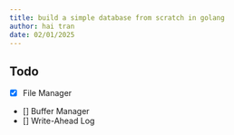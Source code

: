 ```yaml
---
title: build a simple database from scratch in golang
author: hai tran
date: 02/01/2025
---
```


## Todo

- [x] File Manager
- [] Buffer Manager
- [] Write-Ahead Log
